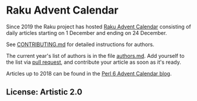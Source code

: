 # Raku Advent Calendar

Since 2019 the Raku project has hosted [Raku Advent Calendar](https://raku-advent.blog/) consisting of daily articles starting on 1 December and ending on 24 December.

See [CONTRIBUTING.md](CONTRIBUTING.md) for detailed instructions for
authors.

The current year's list of authors is in the file [authors.md](raku-advent-2024/authors.md). Add yourself
to the list via [pull request](/Raku/advent/pulls), and contribute your article
as soon as it's ready.

Articles up to 2018 can be found in the [Perl 6 Advent Calendar blog](https://perl6advent.wordpress.com/).

## License: Artistic 2.0

[authors.md]: raku-advent-2024/authors.md
